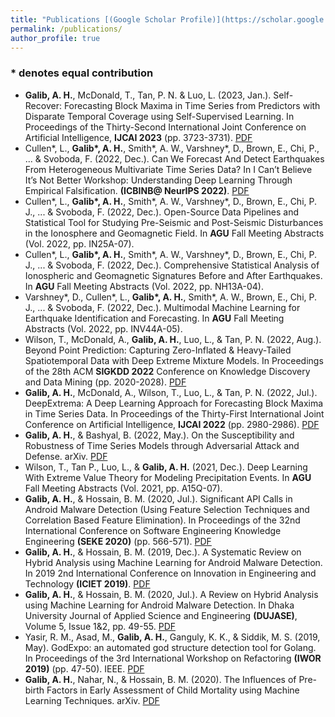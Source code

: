 ```yaml
---
title: "Publications [(Google Scholar Profile)](https://scholar.google.com/citations?user=zB3VifYAAAAJ&hl=en&authuser=1)"
permalink: /publications/
author_profile: true
---
```

### \* denotes equal contribution
<!-- - <b>Galib, A. H.</b>, Tan, P. N. & Luo, L. (2023, Feb.). SimEXT: Enhancing Time Series Forecasting of Extreme Values via Self-supervised Representation Learning. Manuscript submitted to <b>KDD 2023</b>. -->
- <b>Galib, A. H.</b>, McDonald, T., Tan, P. N. & Luo, L. (2023, Jan.). Self-Recover: Forecasting Block Maxima in Time Series from Predictors with Disparate Temporal Coverage using Self-Supervised Learning. In Proceedings of the Thirty-Second International Joint Conference on Artificial Intelligence, <b>IJCAI 2023</b> (pp. 3723-3731). [PDF](https://www.ijcai.org/proceedings/2023/0414.pdf)
- Cullen\*, L., <b>Galib\*, A. H.</b>, Smith\*, A. W., Varshney\*, D., Brown, E., Chi, P., ... & Svoboda, F. (2022, Dec.). Can We Forecast And Detect Earthquakes From Heterogeneous Multivariate Time Series Data? In I Can’t Believe It’s Not Better Workshop: Understanding Deep Learning Through Empirical Falsification. <b>(ICBINB@ NeurIPS 2022)</b>. [PDF](https://openreview.net/pdf?id=y0fs6PbGJWt)
- Cullen\*, L., <b>Galib\*, A. H.</b>, Smith\*, A. W., Varshney\*, D., Brown, E., Chi, P. J., ... & Svoboda, F. (2022, Dec.). Open-Source Data Pipelines and Statistical Tool for Studying Pre-Seismic and Post-Seismic Disturbances in the Ionosphere and Geomagnetic Field. In <b>AGU</b> Fall Meeting Abstracts (Vol. 2022, pp. IN25A-07).
- Cullen\*, L., <b>Galib\*, A. H.</b>, Smith\*, A. W., Varshney\*, D., Brown, E., Chi, P. J., ... & Svoboda, F. (2022, Dec.). Comprehensive Statistical Analysis of Ionospheric and Geomagnetic Signatures Before and After Earthquakes. In <b>AGU</b> Fall Meeting Abstracts (Vol. 2022, pp. NH13A-04). 
- Varshney\*, D., Cullen\*, L., <b>Galib\*, A. H.</b>, Smith\*, A. W., Brown, E., Chi, P. J., ... & Svoboda, F. (2022, Dec.). Multimodal Machine Learning for Earthquake Identification and Forecasting. In <b>AGU</b> Fall Meeting Abstracts (Vol. 2022, pp. INV44A-05).  
- Wilson, T., McDonald, A., <b>Galib, A. H.</b>, Luo, L., & Tan, P. N. (2022, Aug.). Beyond Point Prediction: Capturing Zero-Inflated \& Heavy-Tailed Spatiotemporal Data with Deep Extreme Mixture Models. In Proceedings of the 28th ACM <b>SIGKDD 2022</b> Conference on Knowledge Discovery and Data Mining (pp. 2020-2028). [PDF](https://dl.acm.org/doi/pdf/10.1145/3534678.3539464)
- <b>Galib, A. H.</b>, McDonald, A., Wilson, T., Luo, L., & Tan, P. N. (2022, Jul.). DeepExtrema: A Deep Learning Approach for Forecasting Block Maxima in Time Series Data. In Proceedings of the Thirty-First International Joint Conference on Artificial Intelligence, <b>IJCAI 2022</b> (pp. 2980-2986). [PDF](https://www.ijcai.org/proceedings/2022/0413.pdf)
- <b>Galib, A. H.</b>, & Bashyal, B. (2022, May.). On the Susceptibility and Robustness of Time Series Models through Adversarial Attack and Defense. arXiv. [PDF](https://arxiv.org/pdf/2301.03703.pdf)  
- Wilson, T., Tan P., Luo, L., & <b>Galib, A. H.</b> (2021, Dec.). Deep Learning With Extreme Value Theory for Modeling Precipitation Events. In <b>AGU</b> Fall Meeting Abstracts (Vol. 2021, pp. A15Q-07). 
- <b>Galib, A. H.</b>, & Hossain, B. M. (2020, Jul.). Significant API Calls in Android Malware Detection (Using Feature Selection Techniques and Correlation Based Feature Elimination). In Proceedings of the 32nd International Conference on Software Engineering Knowledge Engineering <b>(SEKE 2020)</b> (pp.  566-571). [PDF](https://ksiresearch.org/seke/seke20paper/paper143.pdf)
- <b>Galib, A. H.</b>, & Hossain, B. M. (2019, Dec.). A Systematic Review on Hybrid Analysis using Machine Learning for Android Malware Detection. In 2019 2nd International Conference on Innovation in Engineering and Technology <b>(ICIET 2019)</b>. [PDF](https://ieeexplore.ieee.org/stamp/stamp.jsp?tp=&arnumber=9290548)
- <b>Galib, A. H.</b>, & Hossain, B. M. (2020, Jul.). A Review on Hybrid Analysis using Machine Learning for Android Malware Detection. In Dhaka University Journal of Applied Science and Engineering <b>(DUJASE)</b>, Volume 5, Issue 1\&2, pp. 49-55. [PDF](https://jase.du.ac.bd/uploads/articles/202051%20&%202/6362a17312e83.pdf)
- Yasir, R. M., Asad, M., <b>Galib, A. H.</b>, Ganguly, K. K., & Siddik, M. S. (2019, May). GodExpo: an automated god structure detection tool for Golang. In Proceedings of the 3rd International Workshop on Refactoring <b>(IWOR 2019)</b> (pp. 47-50). IEEE. [PDF](https://ieeexplore.ieee.org/stamp/stamp.jsp?arnumber=8844410)
- <b>Galib, A. H.</b>, Nahar, N., & Hossain, B. M. (2020). The Influences of Pre-birth Factors in Early Assessment of Child Mortality using Machine Learning Techniques. arXiv. [PDF](https://arxiv.org/ftp/arxiv/papers/2011/2011.09536.pdf)
